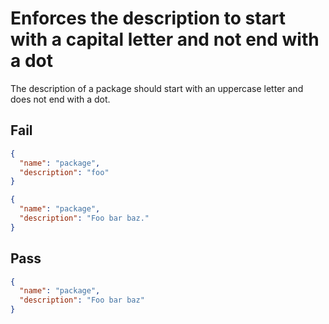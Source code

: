 # Enforces the description to start with a capital letter and not end with a dot

The description of a package should start with an uppercase letter and does not end with a dot.


## Fail

```json
{
  "name": "package",
  "description": "foo"
}
```

```json
{
  "name": "package",
  "description": "Foo bar baz."
}
```


## Pass

```json
{
  "name": "package",
  "description": "Foo bar baz"
}
```
